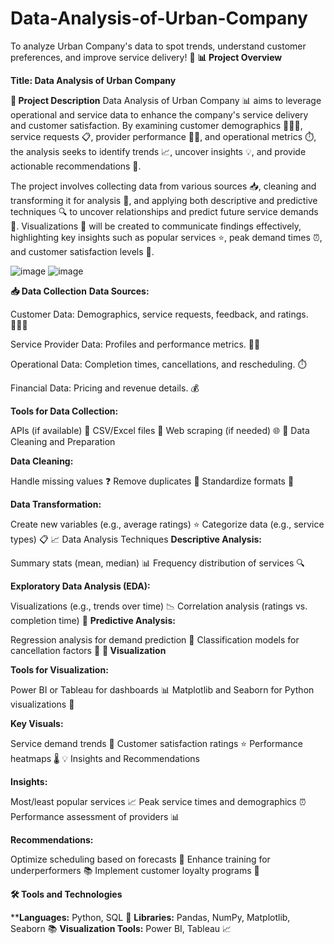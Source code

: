 # Data-Analysis-of-Urban-Company
To analyze Urban Company's data to spot trends, understand customer preferences, and improve service delivery! 🌟
**📊 Project Overview**

**Title: Data Analysis of Urban Company**

**📄 Project Description**
Data Analysis of Urban Company 📊 aims to leverage operational and service data to enhance the company's service delivery and customer satisfaction. By examining customer demographics 🧑‍🤝‍🧑, service requests 📋, provider performance 👷‍♂️, and operational metrics ⏱️, the analysis seeks to identify trends 📈, uncover insights 💡, and provide actionable recommendations 📝.

The project involves collecting data from various sources 📥, cleaning and transforming it for analysis 🧹, and applying both descriptive and predictive techniques 🔍 to uncover relationships and predict future service demands 🔮. Visualizations 🎨 will be created to communicate findings effectively, highlighting key insights such as popular services ⭐, peak demand times ⏰, and customer satisfaction levels 🌟.

![image](https://github.com/user-attachments/assets/04efad67-ef82-434e-a2c3-b60ee33fd71e) ![image](https://github.com/user-attachments/assets/83d482b4-4fb6-4ce7-bcf9-9ae3adb7b4db)

**📥 Data Collection**
**Data Sources:**

Customer Data: Demographics, service requests, feedback, and ratings. 🧑‍🤝‍🧑

Service Provider Data: Profiles and performance metrics. 👷‍♂️


Operational Data: Completion times, cancellations, and rescheduling. ⏱️

Financial Data: Pricing and revenue details. 💰

**Tools for Data Collection:**

APIs (if available) 📡
CSV/Excel files 📄
Web scraping (if needed) 🌐
🧹 Data Cleaning and Preparation

**Data Cleaning:**

Handle missing values ❓
Remove duplicates 🔄
Standardize formats 📝

**Data Transformation:**

Create new variables (e.g., average ratings) ⭐
Categorize data (e.g., service types) 📋
📈 Data Analysis Techniques
**Descriptive Analysis:**

Summary stats (mean, median) 📊
Frequency distribution of services 🔍

**Exploratory Data Analysis (EDA):**

Visualizations (e.g., trends over time) 📉
Correlation analysis (ratings vs. completion time) 🔗
**Predictive Analysis:**

Regression analysis for demand prediction 🔮
Classification models for cancellation factors 🚫
**🎨 Visualization**

**Tools for Visualization:**

Power BI or Tableau for dashboards 📊
Matplotlib and Seaborn for Python visualizations 🎨

**Key Visuals:**

Service demand trends 📅
Customer satisfaction ratings ⭐
Performance heatmaps 🌡️
💡 Insights and Recommendations

**Insights:**

Most/least popular services 📈
Peak service times and demographics ⏰
Performance assessment of providers 📊

**Recommendations:**

Optimize scheduling based on forecasts 📅
Enhance training for underperformers 📚
Implement customer loyalty programs 🎁

**🛠️ Tools and Technologies**

****Languages:** Python, SQL 🐍
**Libraries:** Pandas, NumPy, Matplotlib, Seaborn 📚
**Visualization Tools:** Power BI, Tableau 📈
